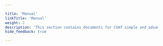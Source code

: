 ```yaml
---

title: 'Manual'
linkTitle: 'Manual'
weight: 2
description: 'This section contains documents for CVAT simple and advanced users'
hide_feedback: true

---
```

